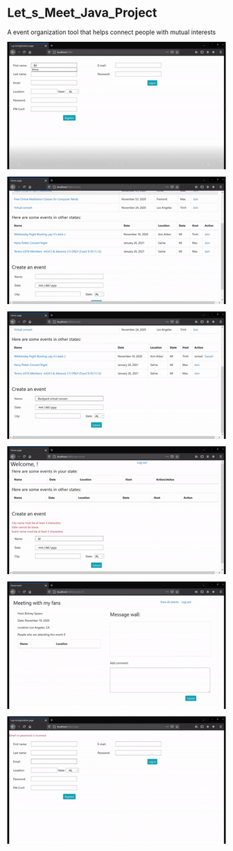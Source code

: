 # Let_s_Meet_Java_Project
A event organization tool that helps connect people with mutual interests

![](/images/let_s_meet_1.gif)

![](/images/let_s_meet_2.gif)

![](/images/let_s_meet_3.gif)

![](/images/let_s_meet_4.gif)

![](/images/let_s_meet_5.gif)

![](/images/let_s_meet_6.gif)
